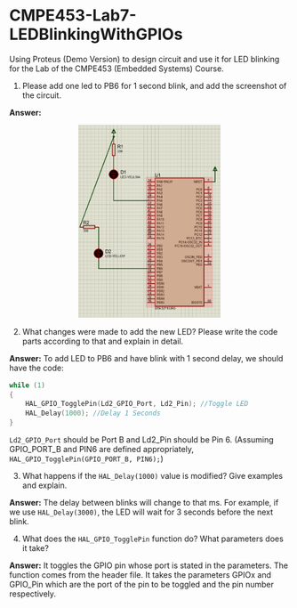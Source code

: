 # CMPE453-Lab7-LEDBlinkingWithGPIOs
Using Proteus (Demo Version) to design circuit and use it for LED blinking for the Lab of the CMPE453 (Embedded Systems) Course.

1. Please add one led to PB6 for 1 second blink, and add the screenshot of the circuit.

**Answer:** 
<div align="center">
<img src="https://github.com/fsaltunyuva/CMPE453-Lab7-ARM7-LEDBlinkingWithGPIOs/blob/main/answer.png" width="256">
</div>

2. What changes were made to add the new LED? Please write the code parts according to that and explain in detail.

**Answer:** To add LED to PB6 and have blink with 1 second delay, we should have the code: 
```c
while (1) 
{ 
    HAL_GPIO_TogglePin(Ld2_GPIO_Port, Ld2_Pin); //Toggle LED 
    HAL_Delay(1000); //Delay 1 Seconds 
} 
```
```Ld2_GPIO_Port``` should be Port B and Ld2_Pin should be Pin 6. (Assuming GPIO_PORT_B and PIN6 are defined appropriately, ```HAL_GPIO_TogglePin(GPIO_PORT_B, PIN6);```) 

3. What happens if the ```HAL_Delay(1000)``` value is modified? Give examples and explain. 

**Answer:** The delay between blinks will change to that ms. For example, if we use 
```HAL_Delay(3000)```, the LED will wait for 3 seconds before the next blink.

4. What does the ```HAL_GPIO_TogglePin``` function do? What parameters does it take?

**Answer:** It toggles the GPIO pin whose port is stated in the parameters. The function 
comes from the header file. It takes the parameters GPIOx and GPIO_Pin which are the 
port of the pin to be toggled and the pin number respectively.
